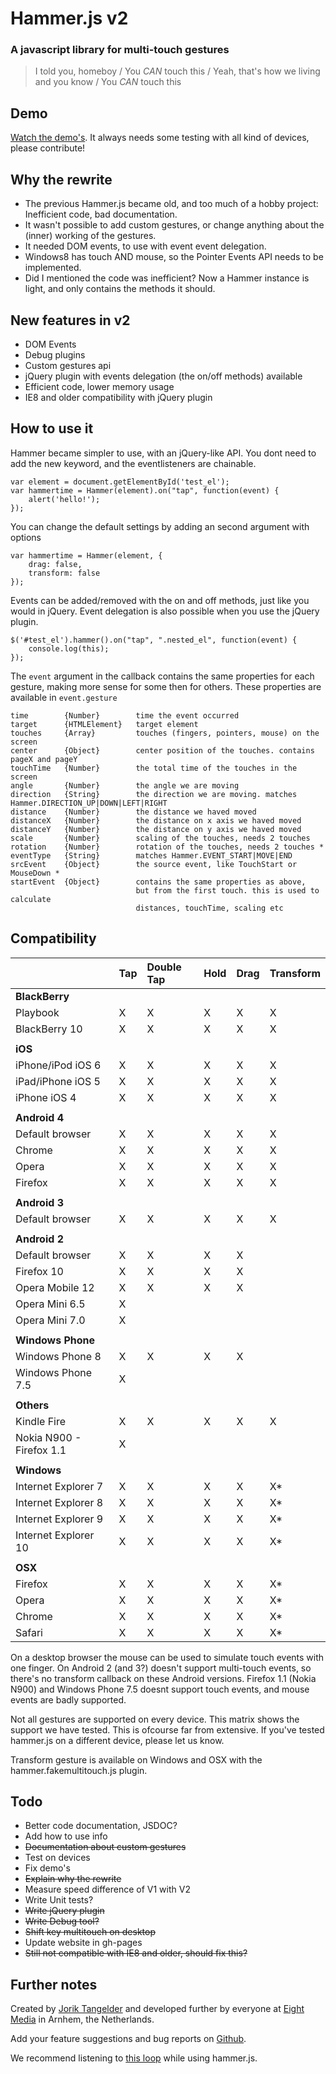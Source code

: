 # Hammer.js v2
### A javascript library for multi-touch gestures

> I told you, homeboy /
> You *CAN* touch this /
> Yeah, that's how we living and you know /
> You *CAN* touch this


## Demo
[Watch the demo's](http://eightmedia.github.com/hammer.js/v2/). 
It always needs some testing with all kind of devices, please contribute!


## Why the rewrite
- The previous Hammer.js became old, and too much of a hobby project: Inefficient code, bad documentation.
- It wasn't possible to add custom gestures, or change anything about the (inner) working of the gestures.
- It needed DOM events, to use with event event delegation.
- Windows8 has touch AND mouse, so the Pointer Events API needs to be implemented.
- Did I mentioned the code was inefficient? Now a Hammer instance is light, and only contains the methods it should.


## New features in v2
- DOM Events
- Debug plugins
- Custom gestures api
- jQuery plugin with events delegation (the on/off methods) available
- Efficient code, lower memory usage
- IE8 and older compatibility with jQuery plugin


## How to use it
Hammer became simpler to use, with an jQuery-like API. You dont need to add the new keyword, and the eventlisteners are chainable.

    var element = document.getElementById('test_el');
    var hammertime = Hammer(element).on("tap", function(event) {
        alert('hello!');
    });

You can change the default settings by adding an second argument with options

    var hammertime = Hammer(element, {
        drag: false,
        transform: false
    });

Events can be added/removed with the on and off methods, just like you would in jQuery.
Event delegation is also possible when you use the jQuery plugin.

    $('#test_el').hammer().on("tap", ".nested_el", function(event) {
        console.log(this);
    });

The ````event```` argument in the callback contains the same properties for each gesture, making more sense for some then for others.
These properties are available in ````event.gesture````

    time        {Number}        time the event occurred
    target      {HTMLElement}   target element
    touches     {Array}         touches (fingers, pointers, mouse) on the screen
    center      {Object}        center position of the touches. contains pageX and pageY
    touchTime   {Number}        the total time of the touches in the screen
    angle       {Number}        the angle we are moving
    direction   {String}        the direction we are moving. matches Hammer.DIRECTION_UP|DOWN|LEFT|RIGHT
    distance    {Number}        the distance we haved moved
    distanceX   {Number}        the distance on x axis we haved moved
    distanceY   {Number}        the distance on y axis we haved moved
    scale       {Number}        scaling of the touches, needs 2 touches
    rotation    {Number}        rotation of the touches, needs 2 touches *
    eventType   {String}        matches Hammer.EVENT_START|MOVE|END
    srcEvent    {Object}        the source event, like TouchStart or MouseDown *
    startEvent  {Object}        contains the same properties as above,
                                but from the first touch. this is used to calculate
                                distances, touchTime, scaling etc



## Compatibility
|                                   | Tap | Double Tap | Hold | Drag | Transform |
|:----------------------------------|:----|:-----------|:-----|:-----|:----------|
| **BlackBerry**                                                                 |
| Playbook                          | X   | X          | X    | X    | X         |
| BlackBerry 10                     | X   | X          | X    | X    | X         |
|                                                                                |
| **iOS**                                                                        |
| iPhone/iPod iOS 6                 | X   | X          | X    | X    | X         |
| iPad/iPhone iOS 5                 | X   | X          | X    | X    | X         |
| iPhone iOS 4                      | X   | X          | X    | X    | X         |
|                                                                                |
| **Android 4**                                                                  |
| Default browser                   | X   | X          | X    | X    | X         |
| Chrome                            | X   | X          | X    | X    | X         |
| Opera                             | X   | X          | X    | X    | X         |
| Firefox                           | X   | X          | X    | X    | X         |
|                                                                                |
| **Android 3**                                                                  |
| Default browser                   | X   | X          | X    | X    | X         |
|                                                                                |
| **Android 2**                                                                  |
| Default browser                   | X   | X          | X    | X    |           |
| Firefox 10                        | X   | X          | X    | X    |           |
| Opera Mobile 12                   | X   | X          | X    | X    |           |
| Opera Mini 6.5                    | X   |            |      |      |           |
| Opera Mini 7.0                    | X   |            |      |      |           |
|                                                                                |
| **Windows Phone**                                                              |
| Windows Phone 8                   | X   | X          | X    | X    |           |
| Windows Phone 7.5                 | X   |            |      |      |           |
|                                                                                |
| **Others**                                                                     |
| Kindle Fire                       | X   | X          | X    | X    | X         |
| Nokia N900 - Firefox 1.1          | X   |            |      |      |           |
|                                                                                |
| **Windows**                                                                    |
| Internet Explorer 7               | X   | X          | X    | X    | X*        |
| Internet Explorer 8               | X   | X          | X    | X    | X*        |
| Internet Explorer 9               | X   | X          | X    | X    | X*        |
| Internet Explorer 10              | X   | X          | X    | X    | X*        |
|                                                                                |
| **OSX**                                                                        |
| Firefox                           | X   | X          | X    | X    | X*        |
| Opera                             | X   | X          | X    | X    | X*        |
| Chrome                            | X   | X          | X    | X    | X*        |
| Safari                            | X   | X          | X    | X    | X*        |


On a desktop browser the mouse can be used to simulate touch events with one finger.
On Android 2 (and 3?) doesn't support multi-touch events, so there's no transform callback on these Android versions.
Firefox 1.1 (Nokia N900) and Windows Phone 7.5 doesnt support touch events, and mouse events are badly supported.

Not all gestures are supported on every device. This matrix shows the support we have tested. This is ofcourse far from extensive.
If you've tested hammer.js on a different device, please let us know.

Transform gesture is available on Windows and OSX with the hammer.fakemultitouch.js plugin.


## Todo
- Better code documentation, JSDOC?
- Add how to use info
- ~~Documentation about custom gestures~~
- Test on devices
- Fix demo's
- ~~Explain why the rewrite~~
- Measure speed difference of V1 with V2
- Write Unit tests?
- ~~Write jQuery plugin~~
- ~~Write Debug tool?~~
- ~~Shift key multitouch on desktop~~
- Update website in gh-pages
- ~~Still not compatible with IE8 and older, should fix this?~~


## Further notes
Created by [Jorik Tangelder](http://twitter.com/jorikdelaporik) and developed further by everyone at [Eight Media](http://www.eight.nl/) in Arnhem, the Netherlands.

Add your feature suggestions and bug reports on [Github](http://github.com/eightmedia/hammer.js/issues).

We recommend listening to [this loop](http://soundcloud.com/eightmedia/hammerhammerhammer) while using hammer.js.
